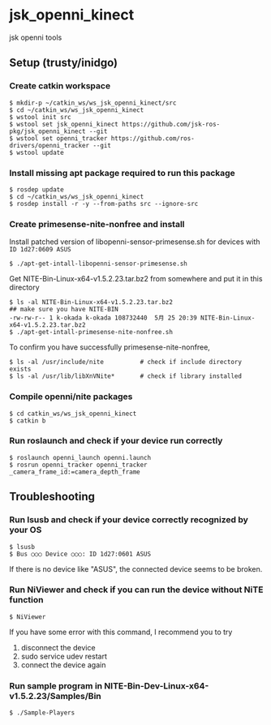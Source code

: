 jsk_openni_kinect
=================

jsk openni tools


## Setup (trusty/inidgo)


### Create catkin workspace
```
$ mkdir-p ~/catkin_ws/ws_jsk_openni_kinect/src
$ cd ~/catkin_ws/ws_jsk_openni_kinect
$ wstool init src
$ wstool set jsk_openni_kinect https://github.com/jsk-ros-pkg/jsk_openni_kinect --git
$ wstool set openni_tracker https://github.com/ros-drivers/openni_tracker --git
$ wstool update
```

### Install missing apt package required to run this package
```
$ rosdep update
$ cd ~/catkin_ws/ws_jsk_openni_kinect
$ rosdep install -r -y --from-paths src --ignore-src
```

### Create primesense-nite-nonfree and install

Install patched version of libopenni-sensor-primesense.sh for devices with `ID 1d27:0609 ASUS`
```
$ ./apt-get-intall-libopenni-sensor-primesense.sh
```

Get NITE-Bin-Linux-x64-v1.5.2.23.tar.bz2 from somewhere and put it in this directory
```
$ ls -al NITE-Bin-Linux-x64-v1.5.2.23.tar.bz2                                            ## make sure you have NITE-BIN
-rw-rw-r-- 1 k-okada k-okada 108732440  5月 25 20:39 NITE-Bin-Linux-x64-v1.5.2.23.tar.bz2 
$ ./apt-get-intall-primesense-nite-nonfree.sh
```

To confirm you have successfully primesense-nite-nonfree,
```
$ ls -al /usr/include/nite          # check if include directory exists
$ ls -al /usr/lib/libXnVNite*       # check if library installed
```

### Compile openni/nite packages
```
$ cd catkin_ws/ws_jsk_openni_kinect
$ catkin b
```

### Run roslaunch and check if your device run correctly
```
$ roslaunch openni_launch openni.launch
$ rosrun openni_tracker openni_tracker _camera_frame_id:=camera_depth_frame
```


## Troubleshooting
### Run lsusb and check if your device correctly recognized by your OS
```
$ lsusb
$ Bus ○○○ Device ○○○: ID 1d27:0601 ASUS
```
If there is no device like "ASUS", the connected device seems to be broken.

### Run NiViewer and check if you can run the device without NiTE function
```
$ NiViewer
```
If you have some error with this command, I recommend you to try
1. disconnect the device
2. sudo service udev restart
3. connect the device again

### Run sample program in NITE-Bin-Dev-Linux-x64-v1.5.2.23/Samples/Bin
```
$ ./Sample-Players
```
